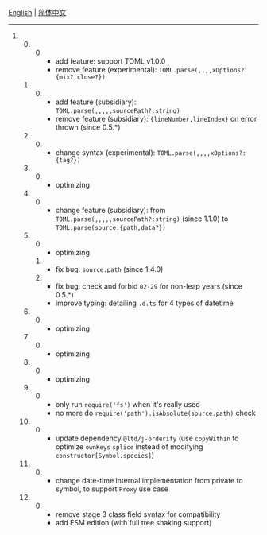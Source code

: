 ﻿[English](https://GitHub.com/LongTengDao/j-toml/tree/master/docs/English/) | [简体中文](https://GitHub.com/LongTengDao/j-toml/tree/master/docs/简体中文/)
___
1.  0.  0.  +   add feature: support TOML v1.0.0
            *   remove feature (experimental): `TOML.parse(,,,,xOptions?:{mix?,close?})`
    1.  0.  +   add feature (subsidiary): `TOML.parse(,,,,,sourcePath?:string)`
            -   remove feature (subsidiary): `{lineNumber,lineIndex}` on error thrown (since 0.5.*)
    2.  0.  *   change syntax (experimental): `TOML.parse(,,,,xOptions?:{tag?})`
    3.  0.  *   optimizing
    4.  0.  *   change feature (subsidiary): from `TOML.parse(,,,,,sourcePath?:string)` (since 1.1.0) to `TOML.parse(source:{path,data?})`
    5.  0.  *   optimizing
        1.  *   fix bug: `source.path` (since 1.4.0)
        2.  *   fix bug: check and forbid `02-29` for non-leap years (since 0.5.*)
            +   improve typing: detailing `.d.ts` for 4 types of datetime
    6.  0.  *   optimizing
    7.  0.  *   optimizing
    8.  0.  *   optimizing
    9.  0.  *   only run `require('fs')` when it's really used
            *   no more do `require('path').isAbsolute(source.path)` check
    10. 0.  *   update dependency `@ltd/j-orderify` (use `copyWithin` to optimize `ownKeys` `splice` instead of modifying `constructor[Symbol.species]`)
    11. 0.  *   change date-time internal implementation from private to symbol, to support `Proxy` use case
    12. 0.  *   remove stage 3 class field syntax for compatibility
            +   add ESM edition (with full tree shaking support)
